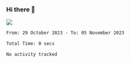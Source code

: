 ### Hi there 👋️

![](https://komarev.com/ghpvc/?username=Loner1024)

<!--START_SECTION:waka-->

```txt
From: 29 October 2023 - To: 05 November 2023

Total Time: 0 secs

No activity tracked
```

<!--END_SECTION:waka-->



